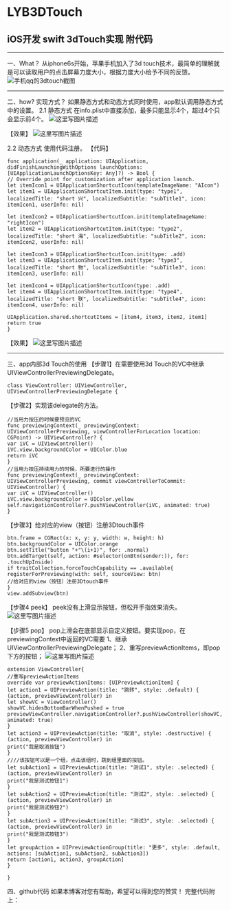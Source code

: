 # LYB3DTouch
## iOS开发 swift 3dTouch实现 附代码 ##


----------
一、What？
从iphone6s开始，苹果手机加入了3d touch技术，最简单的理解就是可以读取用户的点击屏幕力度大小，根据力度大小给予不同的反馈。
![手机qq的3dtouch截图](http://img.blog.csdn.net/20180123143906592?watermark/2/text/aHR0cDovL2Jsb2cuY3Nkbi5uZXQvWXViYW9Mb3Vpc0xpdQ==/font/5a6L5L2T/fontsize/400/fill/I0JBQkFCMA==/dissolve/70/gravity/SouthEast)


----------
二、how? 实现方式？
如果静态方式和动态方式同时使用，app默认调用静态方式中的设置。
2.1 静态方式
在info.plist中直接添加，最多只能显示4个，超过4个只会显示前4个。
![这里写图片描述](http://img.blog.csdn.net/20180123145430405?watermark/2/text/aHR0cDovL2Jsb2cuY3Nkbi5uZXQvWXViYW9Mb3Vpc0xpdQ==/font/5a6L5L2T/fontsize/400/fill/I0JBQkFCMA==/dissolve/70/gravity/SouthEast)

【效果】
![这里写图片描述](http://img.blog.csdn.net/20180123160521691?watermark/2/text/aHR0cDovL2Jsb2cuY3Nkbi5uZXQvWXViYW9Mb3Vpc0xpdQ==/font/5a6L5L2T/fontsize/400/fill/I0JBQkFCMA==/dissolve/70/gravity/SouthEast)

2.2 动态方式
使用代码注册。
【代码】

```
func application(_ application: UIApplication, didFinishLaunchingWithOptions launchOptions: [UIApplicationLaunchOptionsKey: Any]?) -> Bool {
// Override point for customization after application launch.
let itemIcon1 = UIApplicationShortcutIcon(templateImageName: "AIcon")
let item1 = UIApplicationShortcutItem.init(type: "type1", localizedTitle: "short 兴", localizedSubtitle: "subTitle1", icon: itemIcon1, userInfo: nil)

let itemIcon2 = UIApplicationShortcutIcon.init(templateImageName: "rightIcon")
let item2 = UIApplicationShortcutItem.init(type: "type2", localizedTitle: "short 海", localizedSubtitle: "subTitle2", icon: itemIcon2, userInfo: nil)

let itemIcon3 = UIApplicationShortcutIcon.init(type: .add)
let item3 = UIApplicationShortcutItem.init(type: "type3", localizedTitle: "short 物", localizedSubtitle: "subTitle3", icon: itemIcon3, userInfo: nil)

let itemIcon4 = UIApplicationShortcutIcon(type: .add)
let item4 = UIApplicationShortcutItem.init(type: "type4", localizedTitle: "short 联", localizedSubtitle: "subTitle4", icon: itemIcon4, userInfo: nil)

UIApplication.shared.shortcutItems = [item4, item3, item2, item1]
return true
}
```
【效果】
![这里写图片描述](http://img.blog.csdn.net/20180123160551988?watermark/2/text/aHR0cDovL2Jsb2cuY3Nkbi5uZXQvWXViYW9Mb3Vpc0xpdQ==/font/5a6L5L2T/fontsize/400/fill/I0JBQkFCMA==/dissolve/70/gravity/SouthEast)


----------
三、app内部3d Touch的使用
【步骤1】在需要使用3d Touch的VC中继承UIViewControllerPreviewingDelegate。
```
class ViewController: UIViewController, UIViewControllerPreviewingDelegate {
```

【步骤2】实现该delegate的方法。

```
//当用力按压的时候要预览的VC
func previewingContext(_ previewingContext: UIViewControllerPreviewing, viewControllerForLocation location: CGPoint) -> UIViewController? {
var iVC = UIViewController()
iVC.view.backgroundColor = UIColor.blue
return iVC
}
//当用力按压持续用力的时候，所要进行的操作
func previewingContext(_ previewingContext: UIViewControllerPreviewing, commit viewControllerToCommit: UIViewController) {
var iVC = UIViewController()
iVC.view.backgroundColor = UIColor.yellow
self.navigationController?.pushViewController(iVC, animated: true)
}
```
【步骤3】给对应的view（按钮）注册3Dtouch事件

```
btn.frame = CGRect(x: x, y: y, width: w, height: h)
btn.backgroundColor = UIColor.orange
btn.setTitle("button "+"\(i+1)", for: .normal)
btn.addTarget(self, action: #selector(onBtn(sender:)), for: .touchUpInside)
if traitCollection.forceTouchCapability == .available{
registerForPreviewing(with: self, sourceView: btn)
//给对应的view（按钮）注册3Dtouch事件
}
view.addSubview(btn)
```
【步骤4 peek】
peek没有上滑显示按钮，但松开手指效果消失。
![这里写图片描述](http://img.blog.csdn.net/20180123160612237?watermark/2/text/aHR0cDovL2Jsb2cuY3Nkbi5uZXQvWXViYW9Mb3Vpc0xpdQ==/font/5a6L5L2T/fontsize/400/fill/I0JBQkFCMA==/dissolve/70/gravity/SouthEast)

【步骤5 pop】
pop上滑会在底部显示自定义按钮。要实现pop，在previewingContext中返回的VC需要
1、继承UIViewControllerPreviewingDelegate；
2、重写previewActionItems，即pop下方的按钮；
![这里写图片描述](http://img.blog.csdn.net/20180123160640705?watermark/2/text/aHR0cDovL2Jsb2cuY3Nkbi5uZXQvWXViYW9Mb3Vpc0xpdQ==/font/5a6L5L2T/fontsize/400/fill/I0JBQkFCMA==/dissolve/70/gravity/SouthEast)
```
extension ViewController{
//重写previewActionItems
override var previewActionItems: [UIPreviewActionItem] {
let action1 = UIPreviewAction(title: "跳转", style: .default) { (action, previewViewController) in
let showVC = ViewController()
showVC.hidesBottomBarWhenPushed = true
previewViewController.navigationController?.pushViewController(showVC, animated: true)
}
let action3 = UIPreviewAction(title: "取消", style: .destructive) { (action, previewViewController) in
print("我是取消按钮")
}
////该按钮可以是一个组，点击该组时，跳到组里面的按钮。
let subAction1 = UIPreviewAction(title: "测试1", style: .selected) { (action, previewViewController) in
print("我是测试按钮1")
}
let subAction2 = UIPreviewAction(title: "测试2", style: .selected) { (action, previewViewController) in
print("我是测试按钮2")
}
let subAction3 = UIPreviewAction(title: "测试3", style: .selected) { (action, previewViewController) in
print("我是测试按钮3")
}
let groupAction = UIPreviewActionGroup(title: "更多", style: .default, actions: [subAction1, subAction2, subAction3])
return [action1, action3, groupAction]
}

}
```

四、github代码
如果本博客对您有帮助，希望可以得到您的赞赏！
完整代码附上：
